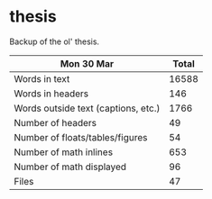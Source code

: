 thesis
======
Backup of the ol' thesis.

Mon 30 Mar | Total
---|---
Words in text| 16588
Words in headers| 146
Words outside text (captions, etc.)| 1766
Number of headers| 49
Number of floats/tables/figures| 54
Number of math inlines| 653
Number of math displayed| 96
Files| 47

